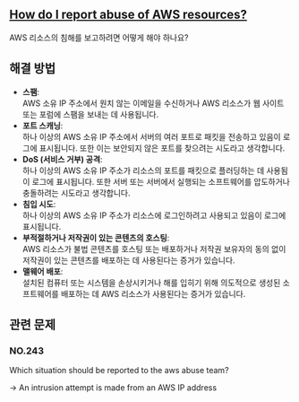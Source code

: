 ## [How do I report abuse of AWS resources?](https://aws.amazon.com/premiumsupport/knowledge-center/report-aws-abuse/?nc1=h_ls)

AWS 리소스의 침해를 보고하려면 어떻게 해야 하나요?

## 해결 방법

   * **스팸**: <br/>AWS 소유 IP 주소에서 원치 않는 이메일을 수신하거나 AWS 리소스가 웹 사이트 또는 포럼에 스팸을 보내는 데 사용됩니다.
   * **포트 스캐닝**: <br/>하나 이상의 AWS 소유 IP 주소에서 서버의 여러 포트로 패킷을 전송하고 있음이 로그에 표시됩니다. 또한 이는 보안되지 않은 포트를 찾으려는 시도라고 생각합니다.
   * **DoS (서비스 거부) 공격**: <br/>하나 이상의 AWS 소유 IP 주소가 리소스의 포트를 패킷으로 플러딩하는 데 사용됨이 로그에 표시됩니다. 또한 서버 또는 서버에서 실행되는 소프트웨어를 압도하거나 충돌하려는 시도라고 생각합니다.
   * **침입 시도**: <br/>하나 이상의 AWS 소유 IP 주소가 리소스에 로그인하려고 사용되고 있음이 로그에 표시됩니다.
   * **부적절하거나 저작권이 있는 콘텐츠의 호스팅**: <br/>AWS 리소스가 불법 콘텐츠를 호스팅 또는 배포하거나 저작권 보유자의 동의 없이 저작권이 있는 콘텐츠를 배포하는 데 사용된다는 증거가 있습니다.
   * **맬웨어 배포**: <br/>설치된 컴퓨터 또는 시스템을 손상시키거나 해를 입히기 위해 의도적으로 생성된 소프트웨어를 배포하는 데 AWS 리소스가 사용된다는 증거가 있습니다.

## 관련 문제

### NO.243 
Which situation should be reported to the aws abuse team?

-> An intrusion attempt is made from an AWS IP address

